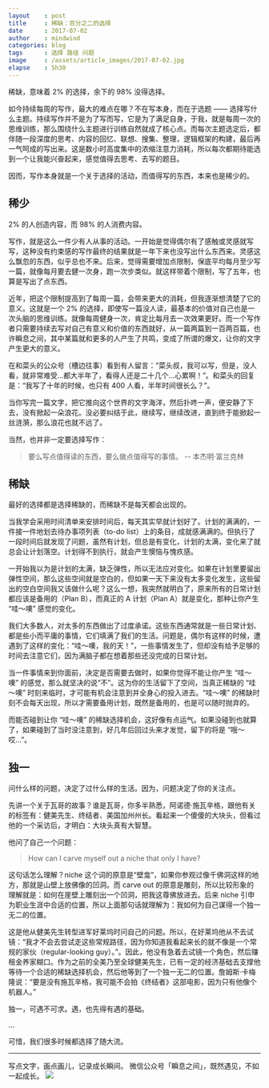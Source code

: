 ```yaml
---
layout    : post
title     : 稀缺：百分之二的选择
date      : 2017-07-02
author    : mindwind
categories: blog
tags      : 选择 路径 问题
image     : /assets/article_images/2017-07-02.jpg
elapse    : 5h30
---
```


稀缺，意味着 2% 的选择，余下的 98% 没得选择。

如今持续每周的写作，最大的难点在哪？不在写本身，而在于选题 —— 选择写什么主题。持续写作并不是为了写而写，它是为了满足自身，于我，就是每周一次的思维训练，那么围绕什么主题进行训练自然就成了核心点。而每次主题选定后，都伴随一段深度的思考、内容的回忆、联想、搜集、整理，逻辑框架的构建，最后再一气呵成的写出来。这是数小时高度集中的浓缩注意力消耗，所以每次都期待能选到一个让我能兴奋起来，感觉值得去思考、去写的题目。

因而，写作本身就是一个关于选择的活动，而值得写的东西，本来也是稀少的。


## 稀少
2% 的人创造内容，而 98% 的人消费内容。

写作，就是这么一件少有人从事的活动。一开始是觉得偶尔有了感触或灵感就写写，这种没有约束感的写作最终的结果就是一年下来也没写出什么东西来。灵感这么飘忽的东西，似乎总也不来。后来，觉得需要增加点限制，保底平均每月至少写一篇，就像每月要去健一次身，跑一次步类似。就这样带着个限制，写了五年，也算是写出了点东西。

近年，把这个限制提高到了每周一篇，会带来更大的消耗，但我逐渐想清楚了它的意义。这就是一个 2% 的选择，即使写一篇没人读，最基本的价值对自己也是一次头脑的思维训练。就像每周健身一次，肯定比每月去一次效果更好。而一个写作者只需要持续去写对自己有意义和价值的东西就好，从一篇两篇到一百两百篇，也许瞬息之间，其中某篇就和更多的人产生了共鸣，变成了所谓的爆文，让你的文字产生更大的意义。

在和菜头的公众号（槽边往事）看到有人留言：“菜头叔，我可以写，但是，没人看，就非常难受...都大半年了，看得人还是二十几个...心累啊！”。和菜头的回复是：“我写了十年的时候，也只有 400 人看，半年时间很长么？”。

当你写完一篇文字，把它推向这个世界的文字海洋，然后扑咚一声，便安静了下去，没有掀起一朵浪花。没必要纠结于此，继续写，继续改进，直到终于能掀起一丝涟漪，那么浪花也就不远了。

当然，也并非一定要选择写作：

  > 要么写点值得读的东西，要么做点值得写的事情。
  >   -- 本杰明·富兰克林


## 稀缺
最好的选择都是选择稀缺的，而稀缺不是每天都会出现的。

当我学会采用时间清单来安排时间后，每天其实早就计划好了。计划的满满的，一件接一件地划去待办事项列表（to-do list）上的条目，成就感满满的。但执行了一段时间后就发现了问题，虽然有计划，但总是有变化，计划的太满，变化来了就总会让计划落空。计划得不到执行，就会产生懊恼与愧疚感。

一开始我以为是计划的太满，缺乏弹性，所以无法应对变化。如果在计划里要留出弹性空间，那么这些空间就是空白的，但如果一天下来没有太多变化发生，这些留出的空白空间我又该做什么呢？这么一想，我突然就明白了，原来所有的日常计划都应该是备用的（Plan B），而真正的 A 计划（Plan A）就是变化，那种让你产生 “哇～噢” 感觉的变化。

我们大多数人，对太多的东西做出了过度承诺。这些东西通常就是一些日常计划、都是些小而平庸的事情，它们填满了我们的生活。问题是，偶尔有这样的时候，遭遇到了这样的变化：“哇～噢，我的天！”，一些事情发生了，但却没有给予足够的时间去注意它们，因为满脑子都在想着那些还没完成的日常计划。

当一件事情来到你面前，决定是否需要去做时，如果你觉得不能让你产生 “哇～噢” 的感觉，那么就坚决的说“不”。这为你的生活留下了空间，当真正稀缺的 “哇～噢” 时刻来临时，才可能有机会注意到并全身心的投入进去。“哇～噢” 的稀缺时刻不会每天出现，所以才需要备用计划，既然是备用的，也是可以随时抛弃的。

而能否碰到让你 “哇～噢” 的稀缺选择机会，这好像有点运气。如果没碰到也就算了，如果碰到了当时没注意到，好几年后回过头来才发觉，留下的将是 “哦～哎...”。


## 独一
问什么样的问题，决定了过什么样的生活。因为，问题决定了你的关注点。

先讲一个关于瓦哥的故事？谁是瓦哥，你多半熟悉，阿诺德·施瓦辛格，跟他有关的标签有：健美先生、终结者、美国加州州长。看起来一个傻傻的大块头，但看过他的一个采访后，才明白：大块头真有大智慧。

他问了自己一个问题：

  > How can I carve myself out a niche that only I have?  

这句话怎么理解？niche 这个词的原意是“壁龛”，如果你参观过像千佛洞这样的地方，那就是山壁上放佛像的凹洞。而 carve out 的原意是雕刻，所以比较形象的理解就是：如何在崖壁上雕刻出一个凹洞，把我这尊佛放进去。后来 niche 引申为职业生涯中合适的位置，所以上面那句话就理解为：我如何为自己谋得一个独一无二的位置。

这是他从健美先生转型进军好莱坞时问自己的问题。所以，在好莱坞他从不去试镜：“我才不会去尝试走这些常规路径，因为你知道我看起来长的就不像是一个常规的家伙（regular-looking guy）。”。因此，他没有急着去试镜一个角色，然后赚租金养家糊口。作为之前的全美乃至全球健美先生，已有一定的经济基础去支撑他等待一个合适的稀缺选择机会，然后他等到了一个独一无二的位置。詹姆斯·卡梅隆说：“要是没有施瓦辛格，我可能不会拍《终结者》这部电影，因为只有他像个机器人。”

独一，可遇不可求。遇，也先得有遇的基础。

...

可惜，我们很多时候都选择了随大流。

---
写点文字，画点画儿，记录成长瞬间。
微信公众号「瞬息之间」，既然遇见，不如一起成长。
![](/assets/images/qrcode_wechat_avatar.jpg)
